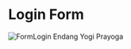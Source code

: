 # Login Form
![FormLogin Endang Yogi Prayoga](https://user-images.githubusercontent.com/53870120/79358632-a5e99b80-7f6b-11ea-9953-bd6279989338.png)
